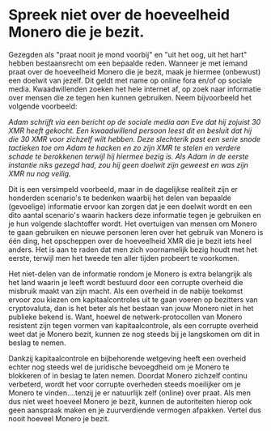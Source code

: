 # Spreek niet over de hoeveelheid Monero die je bezit.

Gezegden als "praat nooit je mond voorbij" en "uit het oog, uit het hart" hebben bestaansrecht om een bepaalde reden. Wanneer je met iemand praat over de hoeveelheid Monero die je bezit, maak je hiermee (onbewust) een doelwit van jezelf. Dit geldt met name op online fora en/of op sociale media. Kwaadwillenden zoeken het hele internet af, op zoek naar informatie over mensen die ze tegen hen kunnen gebruiken. 
Neem bijvoorbeeld het volgende voorbeeld:

_Adam schrijft via een bericht op de sociale media aan Eve dat hij zojuist 30 XMR heeft gekocht. Een kwaadwillend persoon leest dit en besluit dat hij die 30 XMR voor zichzelf wilt hebben. Deze slechterik past een serie snode tactieken toe om Adam te hacken en zo zijn XMR te stelen en verdere schade te berokkenen terwijl hij hiermee bezig is. Als Adam in de eerste instantie niks gezegd had, zou hij geen doelwit zijn geweest en was zijn XMR nu nog veilig._

Dit is een versimpeld voorbeeld, maar in de dagelijkse realiteit zijn er honderden scenario's te bedenken waarbij het delen van bepaalde (gevoelige) informatie ervoor kan zorgen dat je een doelwit wordt en een dito aantal scenario's waarin hackers deze informatie tegen je gebruiken en je hun volgende slachtoffer wordt. Het overtuigen van mensen om Monero te gaan gebruiken en nieuwe personen leren over het gebruik van Monero is één ding, het opscheppen over de hoeveelheid XMR die je bezit iets heel anders. Het is aan te raden dat men zich voornamelijk bezig houdt met het eerste, terwijl men het tweede ten aller tijden probeert te voorkomen. 

Het niet-delen van de informatie rondom je Monero is extra belangrijk als het land waarin je leeft wordt bestuurd door een corrupte overheid die misbruik maakt van zijn macht. Als een overheid in de nabije toekomst ervoor zou kiezen om kapitaalcontroles uit te gaan voeren op bezitters van cryptovaluta, dan is het beter als het bestaan van jouw Monero niet in het publieke bekend is. Want, hoewel de netwerk-protocollen van Monero resistent zijn tegen vormen van kapitaalcontrole, als een corrupte overheid weet dat je Monero bezit, kunnen ze nog steeds bij je langskomen om dit in beslag te nemen. 

Dankzij kapitaalcontrole en bijbehorende wetgeving heeft een overheid echter nog steeds wel de juridische bevoegdheid om je Monero te blokkeren of in beslag te laten nemen. Doordat Monero zichzelf continu verbeterd, wordt het voor corrupte overheden steeds moeilijker om je Monero te vinden....tenzij je er natuurlijk zelf (online) over praat. Als men dus niet weet hoeveel Monero je bezit, kunnen de autoriteiten hierop ook geen aanspraak maken en je zuurverdiende vermogen afpakken. Vertel dus nooit hoeveel Monero je bezit.
